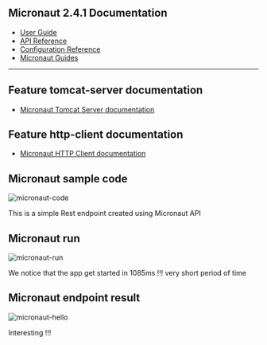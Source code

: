 ## Micronaut 2.4.1 Documentation

- [User Guide](https://docs.micronaut.io/2.4.1/guide/index.html)
- [API Reference](https://docs.micronaut.io/2.4.1/api/index.html)
- [Configuration Reference](https://docs.micronaut.io/2.4.1/guide/configurationreference.html)
- [Micronaut Guides](https://guides.micronaut.io/index.html)
---

## Feature tomcat-server documentation

- [Micronaut Tomcat Server documentation](https://micronaut-projects.github.io/micronaut-servlet/1.0.x/guide/index.html#tomcat)

## Feature http-client documentation

- [Micronaut HTTP Client documentation](https://docs.micronaut.io/latest/guide/index.html#httpClient)


## Micronaut sample code

![micronaut-code](https://user-images.githubusercontent.com/40203497/112547501-20957a80-8dbb-11eb-91e2-9873cc7e40a6.png)

This is a simple Rest endpoint created using Micronaut API

## Micronaut run

![micronaut-run](https://user-images.githubusercontent.com/40203497/112547645-4b7fce80-8dbb-11eb-8dd3-0b57afe4370d.png)

We notice that the app get started in 1085ms !!! very short period of time

## Micronaut endpoint result

![micronaut-hello](https://user-images.githubusercontent.com/40203497/112547814-8bdf4c80-8dbb-11eb-891b-489656775770.png)

Interesting !!!


